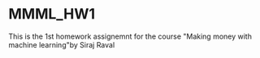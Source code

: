# MMML_HW1
This is the 1st homework assignemnt for the course "Making money with machine learning"by Siraj Raval
